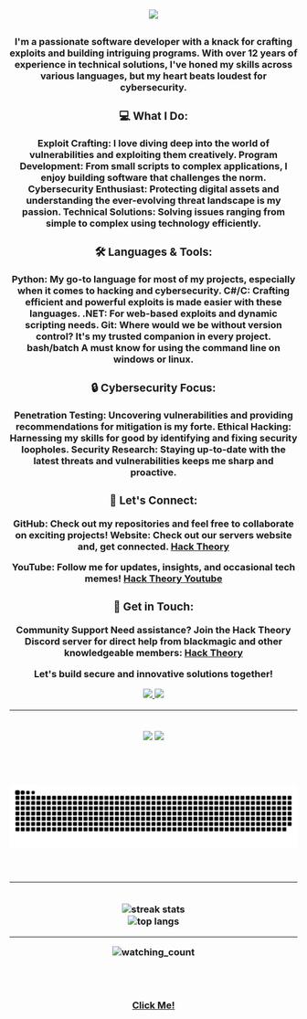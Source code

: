 
<h1 align="center">
    <img src="https://readme-typing-svg.herokuapp.com/?font=Righteous&size=35&center=true&vCenter=true&width=500&height=70&color=f82e1b&duration=4000&lines=Hey+Im+blackmagic;+Welcome!;" />
</h1>

<h3 align="center">I'm a passionate software developer with a knack for crafting exploits and building intriguing programs. With over 12 years of experience in technical solutions, I've honed my skills across various languages, but my heart beats loudest for cybersecurity.

<br/>

<div align="center">

### 💻 What I Do:
**Exploit Crafting:** I love diving deep into the world of vulnerabilities and exploiting them creatively.
**Program Development:** From small scripts to complex applications, I enjoy building software that challenges the norm.
**Cybersecurity Enthusiast:** Protecting digital assets and understanding the ever-evolving threat landscape is my passion.
**Technical Solutions:** Solving issues ranging from simple to complex using technology efficiently. 

### 🛠️ Languages & Tools:
**Python:** My go-to language for most of my projects, especially when it comes to hacking and cybersecurity.
**C#/C:** Crafting efficient and powerful exploits is made easier with these languages.
**.NET:** For web-based exploits and dynamic scripting needs.
**Git:** Where would we be without version control? It's my trusted companion in every project.
**bash/batch** A must know for using the command line on windows or linux.

### 🔒 Cybersecurity Focus:
**Penetration Testing:** Uncovering vulnerabilities and providing recommendations for mitigation is my forte.
**Ethical Hacking:** Harnessing my skills for good by identifying and fixing security loopholes.
**Security Research:** Staying up-to-date with the latest threats and vulnerabilities keeps me sharp and proactive.

### 👥 Let's Connect:
**GitHub:** Check out my repositories and feel free to collaborate on exciting projects!
**Website:** Check out our servers website and, get connected.
[Hack Theory](https://discord.com/servers/hack-theory-1138548626491199519)

**YouTube:** Follow me for updates, insights, and occasional tech memes!
[Hack Theory Youtube](https://www.youtube.com/channel/UCObur46C89zRnv71YHZb1tg)


### 📩 Get in Touch:
**Community Support** Need assistance? Join the Hack Theory Discord server for direct help from blackmagic and other knowledgeable members:
[Hack Theory](https://discord.gg/hack-theory-1138548626491199519)

Let's build secure and innovative solutions together!

 </div>
 
<div align="center"> 
  <a href="mailto:rigsbysafag@gmail.com">
    <img src="https://img.shields.io/badge/Gmail-333333?style=for-the-badge&logo=gmail&logoColor=red" />
  </a>
  <a href="https://blackmagic.6te.net/" target="_blank">
     <img src="https://img.shields.io/badge/Portfolio-FF5722?style=for-the-badge&logo=todoist&logoColor=white" target="_blank" /> <!-- sqlite, safari, google-chrome are other good icon options -->
  </a>
</div>

 <hr/>
 
<br/>
<div align="center">
    <img src="https://skillicons.dev/icons?i=bash,blender,c,cs,css,cpp,debian,dotnet" />
    <img src="https://skillicons.dev/icons?i=github,go,html,javascript,kali,mysql,php,powershell,python,swift" /><br>
</div>

<br/>

<div align="center">
  <h2></h2>
  <br>
  <picture>
  <source media="(prefers-color-scheme: dark)" srcset="https://raw.githubusercontent.com/platane/snk/output/github-contribution-grid-snake-dark.svg">
  <source media="(prefers-color-scheme: light)" srcset="https://raw.githubusercontent.com/platane/snk/output/github-contribution-grid-snake.svg">
  <img alt="github contribution grid snake animation" src="https://raw.githubusercontent.com/platane/snk/output/github-contribution-grid-snake.svg" style="visibility:visible;max-width:100%;">
</picture>
  <br/><br/><br/>
</div>

<hr/>

<br>
<div align=center>
  <img width=390 src="https://github-readme-streak-stats-salesp07.vercel.app/?user=blackmagic2023&count_private=true&theme=react&border_radius=10" alt="streak stats"/>
  <br/>
  <img width=325 align="center" src="https://github-readme-stats-salesp07.vercel.app/api/top-langs/?username=blackmagic2023&hide=HTML&langs_count=8&layout=compact&theme=react&border_radius=10&size_weight=0.5&count_weight=0.5&exclude_repo=github-readme-stats" alt="top langs" />
</div>

<hr/>

<div> 
    <img src="https://komarev.com/ghpvc/?username=blackmagic2023&color=f82e1b" alt="watching_count" />
</div>

<br/><br/>

[Click Me!](https://blackmagic2023.github.io/blackmagic2023/)
